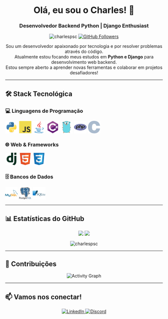 <h1 align="center">Olá, eu sou o Charles! 👋</h1>
<h3 align="center">Desenvolvedor Backend Python | Django Enthusiast</h3>

<p align="center">
  <img src="https://komarev.com/ghpvc/?username=charlespsc&label=Profile%20views&color=0e75b6&style=flat" alt="charlespsc" />
  <a href="https://github.com/charlespsc?tab=followers">
    <img src="https://img.shields.io/github/followers/charlespsc?label=Followers&style=social" alt="GitHub Followers">
  </a>
</p>

<p align="center">
  Sou um desenvolvedor apaixonado por tecnologia e por resolver problemas através do código. 
  <br/>
  Atualmente estou focando meus estudos em <strong>Python e Django</strong> para desenvolvimento web backend.
  <br/>
  Estou sempre aberto a aprender novas ferramentas e colaborar em projetos desafiadores!
</p>

---

## 🛠️ Stack Tecnológica

### 💻 Linguagens de Programação
<p align="left">
  <img src="https://raw.githubusercontent.com/devicons/devicon/master/icons/python/python-original.svg" alt="Python" width="40" height="40"/>
  <img src="https://raw.githubusercontent.com/devicons/devicon/master/icons/javascript/javascript-original.svg" alt="JavaScript" width="40" height="40"/>
  <img src="https://raw.githubusercontent.com/devicons/devicon/master/icons/java/java-original.svg" alt="Java" width="40" height="40"/>
  <img src="https://raw.githubusercontent.com/devicons/devicon/master/icons/csharp/csharp-original.svg" alt="C#" width="40" height="40"/>
  <img src="https://raw.githubusercontent.com/devicons/devicon/master/icons/go/go-original.svg" alt="Go" width="40" height="40"/>
  <img src="https://raw.githubusercontent.com/devicons/devicon/master/icons/php/php-original.svg" alt="PHP" width="40" height="40"/>
  <img src="https://raw.githubusercontent.com/devicons/devicon/master/icons/c/c-original.svg" alt="C" width="40" height="40"/>
</p>

### 🌐 Web & Frameworks
<p align="left">
  <img src="https://raw.githubusercontent.com/devicons/devicon/master/icons/django/django-plain.svg" alt="Django" width="40" height="40"/>
  <img src="https://raw.githubusercontent.com/devicons/devicon/master/icons/html5/html5-original.svg" alt="HTML5" width="40" height="40"/>
  <img src="https://raw.githubusercontent.com/devicons/devicon/master/icons/css3/css3-original.svg" alt="CSS3" width="40" height="40"/>
</p>

### 🗄️ Bancos de Dados
<p align="left">
  <img src="https://raw.githubusercontent.com/devicons/devicon/master/icons/mysql/mysql-original-wordmark.svg" alt="MySQL" width="40" height="40"/>
  <img src="https://raw.githubusercontent.com/devicons/devicon/master/icons/postgresql/postgresql-original-wordmark.svg" alt="PostgreSQL" width="40" height="40"/>
  <img src="https://raw.githubusercontent.com/devicons/devicon/master/icons/sqlite/sqlite-original-wordmark.svg" alt="SQLite" width="40" height="40"/>
</p>

---

## 📊 Estatísticas do GitHub

<p align="center">
  <img height="180em" src="https://github-readme-stats.vercel.app/api?username=charlespsc&show_icons=true&theme=dracula&include_all_commits=true&count_private=true"/>
  <img height="180em" src="https://github-readme-stats.vercel.app/api/top-langs/?username=charlespsc&layout=compact&langs_count=8&theme=dracula&hide=html,css"/>
</p>

<p align="center">
  <img src="https://github-readme-streak-stats.herokuapp.com/?user=charlespsc&theme=dracula" alt="charlespsc" />
</p>

---

## 🌟 Contribuições

<p align="center">
  <img src="https://github-readme-activity-graph.vercel.app/graph?username=charlespsc&theme=dracula&area=true&hide_border=true" alt="Activity Graph">
</p>

---

## 📫 Vamos nos conectar!

<p align="center">
  <a href="https://www.linkedin.com/in/charlesp-sc" target="_blank">
    <img src="https://img.shields.io/badge/-LinkedIn-%230077B5?style=for-the-badge&logo=linkedin&logoColor=white" alt="LinkedIn">
  </a>
  <a href="https://discord.com/users/718836811593678949" target="_blank">
    <img src="https://img.shields.io/badge/Discord-7289DA?style=for-the-badge&logo=discord&logoColor=white" alt="Discord">
  </a>
</p>
